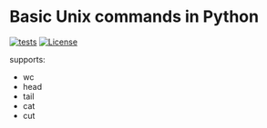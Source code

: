 # Basic Unix commands in Python
[![tests](https://github.com/kaliv0/serpix/actions/workflows/test.yml/badge.svg)](https://github.com/kaliv0/serpix/actions/workflows/ci.yml)
[![License](https://img.shields.io/badge/license-Apache%202.0-blue.svg)](https://github.com/kaliv0/serpix/blob/main/LICENSE)

supports:
- wc
- head 
- tail
- cat
- cut
